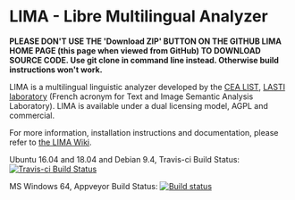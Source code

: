 LIMA - Libre Multilingual Analyzer
==================================

**PLEASE DON'T USE THE 'Download ZIP' BUTTON ON THE GITHUB LIMA HOME PAGE (this page when viewed from GitHub) TO DOWNLOAD SOURCE CODE. Use git clone in command line instead. Otherwise build instructions won't work.**

LIMA is a multilingual linguistic analyzer developed by the [CEA LIST](http://www-list.cea.fr/en), [LASTI laboratory](http://www.kalisteo.fr/en/index.htm) (French acronym for Text and Image Semantic Analysis Laboratory). LIMA is available under a dual licensing model, AGPL and commercial.

For more information, installation instructions and documentation, please refer to [the LIMA Wiki](https://github.com/aymara/lima/wiki).

Ubuntu 16.04 and 18.04 and Debian 9.4, Travis-ci Build Status: [![Travis-ci Build Status](https://travis-ci.org/aymara/lima.svg?branch=master)](https://travis-ci.org/aymara/lima)

MS Windows 64, Appveyor Build Status: [![Build status](https://ci.appveyor.com/api/projects/status/tyj7jgks2cxx94w9?svg=true)](https://ci.appveyor.com/project/kleag/lima)

